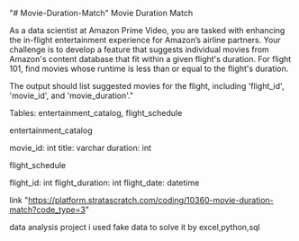 "# Movie-Duration-Match" 
Movie Duration Match


As a data scientist at Amazon Prime Video, you are tasked with enhancing the in-flight entertainment experience for Amazon’s airline partners. Your challenge is to develop a feature that suggests individual movies from Amazon's content database that fit within a given flight's duration. For flight 101, find movies whose runtime is less than or equal to the flight's duration.


The output should list suggested movies for the flight, including 'flight_id', 'movie_id', and 'movie_duration'."

Tables: entertainment_catalog, flight_schedule

entertainment_catalog

movie_id:
int
title:
varchar
duration:
int

flight_schedule

flight_id:
int
flight_duration:
int
flight_date:
datetime

link "https://platform.stratascratch.com/coding/10360-movie-duration-match?code_type=3"

data analysis project i used fake data to solve it by excel,python,sql